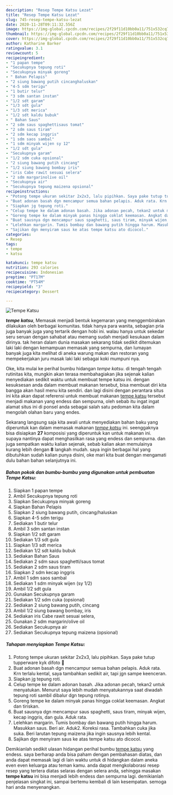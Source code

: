 ```yaml
---
description: "Resep Tempe Katsu Lezat"
title: "Resep Tempe Katsu Lezat"
slug: 745-resep-tempe-katsu-lezat
date: 2020-11-28T09:11:32.556Z
image: https://img-global.cpcdn.com/recipes/2f29f11d10bb0a11/751x532cq70/tempe-katsu-foto-resep-utama.jpg
thumbnail: https://img-global.cpcdn.com/recipes/2f29f11d10bb0a11/751x532cq70/tempe-katsu-foto-resep-utama.jpg
cover: https://img-global.cpcdn.com/recipes/2f29f11d10bb0a11/751x532cq70/tempe-katsu-foto-resep-utama.jpg
author: Katharine Barker
ratingvalue: 3.1
reviewcount: 5
recipeingredient:
- "1 papan tempe"
- "Secukupnya tepung roti"
- "Secukupnya minyak goreng"
- " Bahan Pelapis"
- "2 siung bawang putih cincanghaluskan"
- "4-5 sdm terigu"
- "1 butir telur"
- "3 sdm santan instan"
- "1/2 sdt garam"
- "1/3 sdt gula"
- "1/3 sdt merica"
- "1/2 sdt kaldu bubuk"
- " Bahan Saus"
- "2 sdm saus spaghettisaus tomat"
- "2 sdm saus tiram"
- "2 sdm kecap inggris"
- "1 sdm saos sambal"
- "1 sdm minyak wijen sy 12"
- "1/2 sdt gula"
- "Secukupnya garam"
- "1/2 sdm cuka opsional"
- "2 siung bawang putih cincang"
- "1/2 siung bawang bombay iris"
- "iris Cabe rawit sesuai selera"
- "2 sdm margarinolive oil"
- "Secukupnya air"
- "Secukupnya tepung maizena opsional"
recipeinstructions:
- "Potong tempe ukuran sekitar 2x2x3, lalu pipihkan. Saya pake tutup tupperware kyk difoto 🤣"
- "Buat adonan basah dgn mencampur semua bahan pelapis. Aduk rata. Krn terlalu kental, saya tambahkan sedikit air, tapi jgn sampe keenceran."
- "Siapkan jg tepung roti."
- "Celup tempe ke dalam adonan basah. Jika adonan pecah, tekan2 untuk menyatukan. Menurut saya lebih mudah menyatukannya saat diwadah tepung roti sambil dibalur dgn tepung rotinya."
- "Goreng tempe ke dalam minyak panas hingga coklat keemasan. Angkat dan tiriskan."
- "Buat sausnya dgn mencampur saus spaghetti, saus tiram, minyak wijen, kecap inggris, dan gula. Aduk rata."
- "Lelehkan margarin. Tumis bombay dan bawang putih hingga harum. Masukkan saus. Beri air. Aduk2. Koreksi rasa. Tambahkan cuka jika suka. Beri larutan tepung maizena jika ingin sausnya lebih kental."
- "Sajikan dgn menyiram saus ke atas tempe katsu ato dicocol."
categories:
- Resep
tags:
- tempe
- katsu

katakunci: tempe katsu 
nutrition: 293 calories
recipecuisine: Indonesian
preptime: "PT17M"
cooktime: "PT54M"
recipeyield: "3"
recipecategory: Dessert

---
```



![Tempe Katsu](https://img-global.cpcdn.com/recipes/2f29f11d10bb0a11/751x532cq70/tempe-katsu-foto-resep-utama.jpg)

<b><i>tempe katsu</i></b>, Memasak menjadi bentuk kegemaran yang menggembirakan dilakukan oleh berbagai komunitas. tidak hanya para wanita, sebagian pria juga banyak juga yang tertarik dengan hobi ini. walau hanya untuk sekedar seru seruan dengan sahabat atau memang sudah menjadi kesukaan dalam dirinya. tak heran dalam dunia masakan sekarang tidak sedikit ditemukan laki laki dengan kemampuan memasak yang sempurna, dan lumayan banyak juga kita melihat di aneka warung makan dan restoran yang mempekerjakan juru masak laki laki sebagai koki mumpuni nya.

Oke, kita mulai ke perihal bumbu hidangan <i>tempe katsu</i>. di tengah tengah rutinitas kita, mungkin akan terasa membahagiakan jika sejenak kalian menyediakan sedikit waktu untuk membuat tempe katsu ini. dengan kesuksesan anda dalam membuat makanan tersebut, bisa membuat diri kita bangga akan hasil menu kita sendiri. dan lagi disini dengan perantara situs ini kita akan dapat referensi untuk membuat makanan <u>tempe katsu</u> tersebut menjadi makanan yang endess dan sempurna, oleh sebab itu ingat ingat alamat situs ini di ponsel anda sebagai salah satu pedoman kita dalam mengolah olahan baru yang endes.




Sekarang langsung saja kita awali untuk menyediakan bahan baku yang diperuntuk kan dalam memasak makanan <u><i>tempe katsu</i></u> ini. seenggaknya bisa disiapkan <b>27</b> komposisi yang diperuntuk kan untuk makanan ini. supaya nantinya dapat menghasilkan rasa yang endess dan sempurna. dan juga sempatkan waktu kalian sejenak, sebab kalian akan memulainya kurang lebih dengan <b>8</b> langkah mudah. saya ingin berbagai hal yang dibutuhkan sudah kalian punya disini, oke mari kita buat dengan mengamati dulu bahan bahan selanjutnya ini.

<!--inarticleads1-->

##### Bahan pokok dan bumbu-bumbu yang digunakan untuk pembuatan Tempe Katsu:

1. Siapkan 1 papan tempe
1. Ambil Secukupnya tepung roti
1. Siapkan Secukupnya minyak goreng
1. Siapkan  Bahan Pelapis
1. Siapkan 2 siung bawang putih, cincang/haluskan
1. Siapkan 4-5 sdm terigu
1. Sediakan 1 butir telur
1. Ambil 3 sdm santan instan
1. Siapkan 1/2 sdt garam
1. Sediakan 1/3 sdt gula
1. Siapkan 1/3 sdt merica
1. Sediakan 1/2 sdt kaldu bubuk
1. Sediakan  Bahan Saus
1. Sediakan 2 sdm saus spaghetti/saus tomat
1. Sediakan 2 sdm saus tiram
1. Siapkan 2 sdm kecap inggris
1. Ambil 1 sdm saos sambal
1. Sediakan 1 sdm minyak wijen (sy 1/2)
1. Ambil 1/2 sdt gula
1. Gunakan Secukupnya garam
1. Sediakan 1/2 sdm cuka (opsional)
1. Sediakan 2 siung bawang putih, cincang
1. Ambil 1/2 siung bawang bombay, iris
1. Sediakan iris Cabe rawit sesuai selera,
1. Gunakan 2 sdm margarin/olive oil
1. Sediakan Secukupnya air
1. Sediakan Secukupnya tepung maizena (opsional)




<!--inarticleads2-->

##### Tahapan menyiapkan Tempe Katsu:

1. Potong tempe ukuran sekitar 2x2x3, lalu pipihkan. Saya pake tutup tupperware kyk difoto 🤣
1. Buat adonan basah dgn mencampur semua bahan pelapis. Aduk rata. Krn terlalu kental, saya tambahkan sedikit air, tapi jgn sampe keenceran.
1. Siapkan jg tepung roti.
1. Celup tempe ke dalam adonan basah. Jika adonan pecah, tekan2 untuk menyatukan. Menurut saya lebih mudah menyatukannya saat diwadah tepung roti sambil dibalur dgn tepung rotinya.
1. Goreng tempe ke dalam minyak panas hingga coklat keemasan. Angkat dan tiriskan.
1. Buat sausnya dgn mencampur saus spaghetti, saus tiram, minyak wijen, kecap inggris, dan gula. Aduk rata.
1. Lelehkan margarin. Tumis bombay dan bawang putih hingga harum. Masukkan saus. Beri air. Aduk2. Koreksi rasa. Tambahkan cuka jika suka. Beri larutan tepung maizena jika ingin sausnya lebih kental.
1. Sajikan dgn menyiram saus ke atas tempe katsu ato dicocol.




Demikianlah sedikit ulasan hidangan perihal bumbu <u>tempe katsu</u> yang endess. saya berharap anda bisa paham dengan pembahasan diatas, dan anda dapat memasak lagi di lain waktu untuk di hidangkan dalam aneka even even keluarga atau teman kamu. anda dapat mengkolaborasi resep resep yang tertera diatas selaras dengan selera anda, sehingga masakan <b>tempe katsu</b> ini bisa menjadi lebih endess dan sempurna lagi. demikianlah penjelasan singkat ini, sampai bertemu kembali di lain kesempatan. semoga hari anda menyenangkan.
